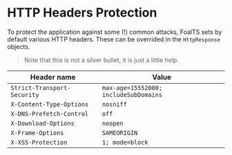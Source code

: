 # HTTP Headers Protection

To protect the application against some (!) common attacks, FoalTS sets by default various HTTP headers. These can be overrided in the `HttpResponse` objects.

> Note that this is not a silver bullet, it is just a little help.

| Header name | Value |
| --- | --- |
| `Strict-Transport-Security` | `max-age=15552000; includeSubDomains` |
| `X-Content-Type-Options` | `nosniff` |
| `X-DNS-Prefetch-Control` | `off` |
| `X-Download-Options` | `noopen` |
| `X-Frame-Options` | `SAMEORIGIN` |
| `X-XSS-Protection` | `1; mode=block` |

